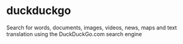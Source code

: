 # duckduckgo
Search for words, documents, images, videos, news, maps and text translation using the DuckDuckGo.com search engine

